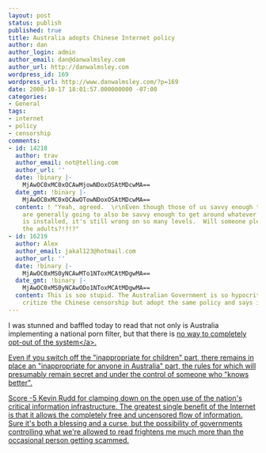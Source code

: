 ```yaml
---
layout: post
status: publish
published: true
title: Australia adopts Chinese Internet policy
author: dan
author_login: admin
author_email: dan@danwalmsley.com
author_url: http://danwalmsley.com
wordpress_id: 169
wordpress_url: http://www.danwalmsley.com/?p=169
date: 2008-10-17 18:01:57.000000000 -07:00
categories:
- General
tags:
- internet
- policy
- censorship
comments:
- id: 14218
  author: trav
  author_email: not@telling.com
  author_url: ''
  date: !binary |-
    MjAwOC0xMC0xOCAwMjowNDoxOSAtMDcwMA==
  date_gmt: !binary |-
    MjAwOC0xMC0xOCAwOTowNDoxOSAtMDcwMA==
  content: ! "Yeah, agreed.  \r\nEven though those of us savvy enough to have blogs
    are generally going to also be savvy enough to get around whatever filtering mechanism
    is installed, it's still wrong on so many levels.  Will someone please think of
    the adults?!?!?"
- id: 16219
  author: Alex
  author_email: jakal123@hotmail.com
  author_url: ''
  date: !binary |-
    MjAwOC0xMS0yNCAwMTo1NToxMCAtMDgwMA==
  date_gmt: !binary |-
    MjAwOC0xMS0yNCAwODo1NToxMCAtMDgwMA==
  content: This is soo stupid. The Australian Government is so hypocritical. They
    critize the Chinese censorship but adopt the same policy and says its nothing.
---
```

I was stunned and baffled today to read that not only is Australia implementing a national porn filter, but that there is <a href="http:&#47;&#47;arstechnica.com&#47;news.ars&#47;post&#47;20081016-net-filters-required-for-all-australians-no-opt-out.html">no way to completely opt-out of the system<&#47;a>.

Even if you switch off the "inappropriate for children" part, there remains in place an "inappropriate for anyone in Australia" part, the rules for which will presumably remain secret and under the control of someone who "knows better".

Score -5 Kevin Rudd for clamping down on the open use of the nation's critical information infrastructure. The greatest single benefit of the Internet is that it allows the completely free and uncensored flow of information. Sure it's both a blessing and a curse, but the possibility of governments controlling what we're allowed to read frightens me much more than the occasional person getting scammed.
